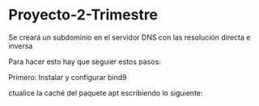 # Proyecto-2-Trimestre
Se creará un subdominio en el servidor DNS con las resolución directa e inversa 

Para hacer esto hay que seguier estos pasos: 

Primero: Instalar y configurar bind9  

ctualice la caché del paquete apt escribiendo lo siguiente: 
